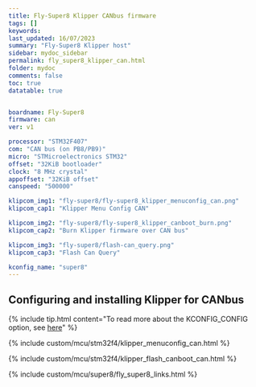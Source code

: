 ```yaml
---
title: Fly-Super8 Klipper CANbus firmware
tags: []
keywords: 
last_updated: 16/07/2023
summary: "Fly-Super8 Klipper host"
sidebar: mydoc_sidebar
permalink: fly_super8_klipper_can.html
folder: mydoc
comments: false
toc: true
datatable: true


boardname: Fly-Super8
firmware: can
ver: v1

processor: "STM32F407"
com: "CAN bus (on PB8/PB9)"
micro: "STMicroelectronics STM32"
offset: "32KiB bootloader"
clock: "8 MHz crystal"
appoffset: "32KiB offset"
canspeed: "500000"

klipcom_img1: "fly-super8/fly-super8_klipper_menuconfig_can.png"
klipcom_cap1: "Klipper Menu Config CAN"

klipcom_img2: "fly-super8/fly-super8_klipper_canboot_burn.png"
klipcom_cap2: "Burn Klipper firmware over CAN bus"

klipcom_img3: "fly-super8/flash-can_query.png"
klipcom_cap3: "Flash Can Query"

kconfig_name: "super8"
---
```


## Configuring and installing Klipper for CANbus

{% include tip.html content="To read more about the KCONFIG_CONFIG option, see [here](https://docs.vorondesign.com/community/howto/drachenkatze/automating_klipper_mcu_updates.html)" %}

{% include custom/mcu/stm32f4/klipper_menuconfig_can.html %}

{% include custom/mcu/stm32f4/klipper_flash_canboot_can.html %}

{% include custom/mcu/super8/fly_super8_links.html %}

